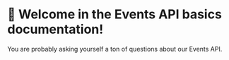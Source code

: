 # 👋 Welcome in the Events API basics documentation!

You are probably asking yourself a ton of questions about our Events API.  


